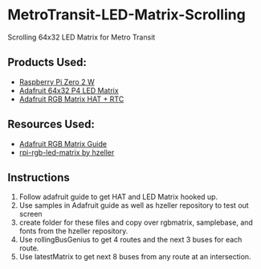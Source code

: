 # MetroTransit-LED-Matrix-Scrolling
Scrolling 64x32 LED Matrix for Metro Transit


## Products Used:
- [Raspberry Pi Zero 2 W](https://www.raspberrypi.com/products/raspberry-pi-zero-2-w/)
- [Adafruit 64x32 P4 LED Matrix](https://www.adafruit.com/product/2278)
- [Adafruit RGB Matrix HAT + RTC](https://www.adafruit.com/product/2345)

## Resources Used:
- [Adafruit RGB Matrix Guide](https://learn.adafruit.com/adafruit-rgb-matrix-plus-real-time-clock-hat-for-raspberry-pi)
- [rpi-rgb-led-matrix by hzeller](https://github.com/hzeller/rpi-rgb-led-matrix)

## Instructions

1. Follow adafruit guide to get HAT and LED Matrix hooked up.
2. Use samples in Adafruit guide as well as hzeller repository to test out screen
3. create folder for these files and copy over rgbmatrix, samplebase, and fonts from the hzeller repository.
4. Use rollingBusGenius to get 4 routes and the next 3 buses for each route.
5. Use latestMatrix to get next 8 buses from any route at an intersection.
